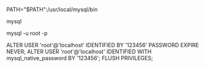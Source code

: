 PATH="$PATH":/usr/local/mysql/bin

mysql

mysql -u root -p

ALTER USER 'root'@'localhost' IDENTIFIED BY '123456' PASSWORD EXPIRE NEVER;
ALTER USER 'root'@'localhost' IDENTIFIED WITH mysql_native_password BY '123456';
FLUSH PRIVILEGES;
